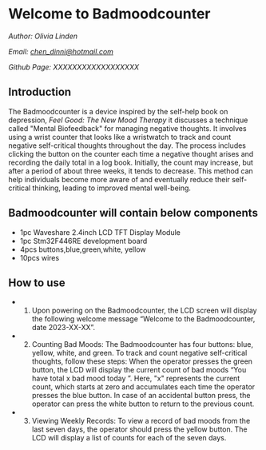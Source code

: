 # Welcome to Badmoodcounter
*Author: Olivia Linden*

*Email: chen_dinni@hotmail.com*

*Github Page: XXXXXXXXXXXXXXXXXX*

## Introduction
The Badmoodcounter is a device inspired by the self-help book on depression, *Feel Good: The New Mood Therapy* it discusses a technique called "Mental Biofeedback" for managing negative thoughts. It involves using a wrist counter that looks like a wristwatch to track and count negative self-critical thoughts throughout the day. The process includes clicking the button on the counter each time a negative thought arises and recording the daily total in a log book. Initially, the count may increase, but after a period of about three weeks, it tends to decrease. This method can help individuals become more aware of and eventually reduce their self-critical thinking, leading to improved mental well-being.

## Badmoodcounter will contain below components  
* 1pc Waveshare 2.4inch LCD TFT Display Module
* 1pc Stm32F446RE development board
* 4pcs buttons,blue,green,white, yellow
* 10pcs wires

## How to use
* 1. Upon powering on the Badmoodcounter, the LCD screen will display the following welcome message “Welcome to the Badmoodcounter, date 2023-XX-XX”.
* 2. Counting Bad Moods:
The Badmoodcounter has four buttons: blue, yellow, white, and green. To track and count negative self-critical thoughts, follow these steps:
When the operator presses the green button, the LCD will display the current count of bad moods “You have total x bad mood today ”. Here, "x" represents the current count, which starts at zero and accumulates each time the operator presses the blue button.
In case of an accidental button press, the operator can press the white button to return to the previous count.
* 3. Viewing Weekly Records:
To view a record of bad moods from the last seven days, the operator should press the yellow button. The LCD will display a list of counts for each of the seven days.

